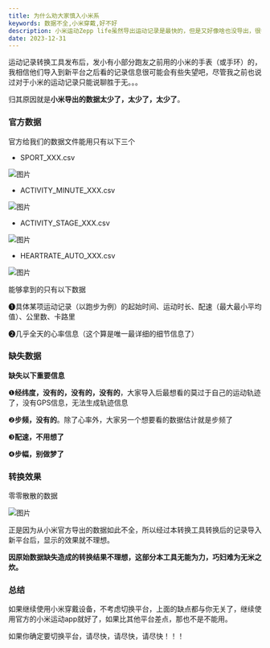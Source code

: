 ```yaml
---
title: 为什么劝大家慎入小米系
keywords: 数据不全,小米穿戴,好不好
description: 小米运动Zepp life虽然导出运动记录是最快的，但是又好像啥也没导出，很多关键信息都没有。
date: 2023-12-31
---
```

运动记录转换工具发布后，发小有小部分跑友之前用的小米的手表（或手环）的，我相信他们导入到新平台之后看的记录信息很可能会有些失望吧，尽管我之前也说过对于小米的运动记录只能说聊胜于无。。。

归其原因就是**小米导出的数据太少了，太少了，太少了**。

### 官方数据
官方给我们的数据文件能用只有以下三个

- SPORT_XXX.csv

![图片](/content/why_careful_with_xiaomi/1.png)

- ACTIVITY_MINUTE_XXX.csv

![图片](/content/why_careful_with_xiaomi/2.png)

- ACTIVITY_STAGE_XXX.csv

![图片](/content/why_careful_with_xiaomi/3.png)

- HEARTRATE_AUTO_XXX.csv

![图片](/content/why_careful_with_xiaomi/4.png)

能够拿到的只有以下数据

❶具体某项运动记录（以跑步为例）的起始时间、运动时长、配速（最大最小平均值）、公里数、卡路里

❷几乎全天的心率信息（这个算是唯一最详细的细节信息了）

### 缺失数据
**缺失以下重要信息**

❶**经纬度，没有的，没有的，没有的**，大家导入后最想看的莫过于自己的运动轨迹了，没有GPS信息，无法生成轨迹信息

❷**步频，没有的**。除了心率外，大家另一个想要看的数据估计就是步频了

❸**配速，不用想了**

❹**步幅，别做梦了**

### 转换效果
零零散散的数据

![图片](/content/why_careful_with_xiaomi/5.png)


正是因为从小米官方导出的数据如此不全，所以经过本转换工具转换后的记录导入新平台后，显示的效果就不理想。

**因原始数据缺失造成的转换结果不理想，这部分本工具无能为力，巧妇难为无米之炊。**

### 总结
如果继续使用小米穿戴设备，不考虑切换平台，上面的缺点都与你无关了，继续使用官方的小米运动app就好了，如果比其他平台差点，那也不是不能用。

如果你确定要切换平台，请尽快，请尽快，请尽快！！！
